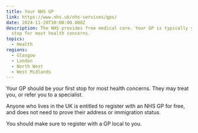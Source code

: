 ```yaml
---
title: Your NHS GP
link: https://www.nhs.uk/nhs-services/gps/
date: 2024-11-20T10:00:00.000Z
description: The NHS provides free medical care. Your GP is typically your first
  stop for most health concerns.
topics:
  - Health
regions:
  - Glasgow
  - London
  - North West
  - West Midlands
---
```

Your GP should be your first stop for most health concerns. They may treat you, or refer you to a specialist.

Anyone who lives in the UK is entitled to register with an NHS GP for free, and does not need to prove their address or immigration status.

You should make sure to register with a GP local to you.
